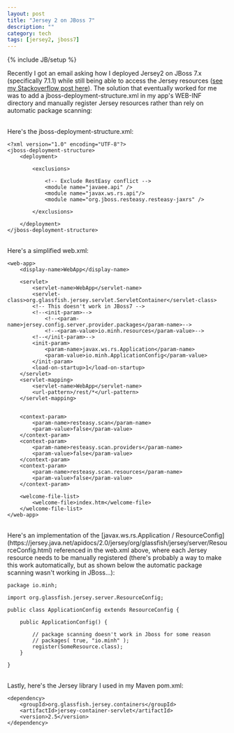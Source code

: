 ```yaml
---
layout: post
title: "Jersey 2 on JBoss 7"
description: ""
category: tech
tags: [jersey2, jboss7]
---
```

{% include JB/setup %}

Recently I got an email asking how I deployed Jersey2 on JBoss 7.x (specifically 7.1.1) while still being able to
access the Jersey resources ([see my Stackoverflow post here](http://stackoverflow.com/questions/21173397/jersey-2-on-jboss-7)).
The solution that eventually worked for me was to add a jboss-deployment-structure.xml in my
app's WEB-INF directory and manually register Jersey resources rather than rely on automatic package scanning:

<br>
Here's the jboss-deployment-structure.xml:

<pre class="prettyprint"><code>&lt;?xml version="1.0" encoding="UTF-8"?&gt;
&lt;jboss-deployment-structure&gt;
    &lt;deployment&gt;

        &lt;exclusions&gt;

            &lt;!-- Exclude RestEasy conflict --&gt;
            &lt;module name="javaee.api" /&gt;
            &lt;module name="javax.ws.rs.api"/&gt;
            &lt;module name="org.jboss.resteasy.resteasy-jaxrs" /&gt;

        &lt;/exclusions&gt;

    &lt;/deployment&gt;
&lt;/jboss-deployment-structure&gt;</code></pre>

<br>
Here's a simplified web.xml:

<pre class="prettyprint"><code>&lt;web-app&gt;
    &lt;display-name&gt;WebApp&lt;/display-name&gt;

    &lt;servlet&gt;
        &lt;servlet-name&gt;WebApp&lt;/servlet-name&gt;
        &lt;servlet-class&gt;org.glassfish.jersey.servlet.ServletContainer&lt;/servlet-class&gt;
        &lt;!-- This doesn't work in JBoss7 --&gt;
        &lt;!--&lt;init-param&gt;--&gt;
            &lt;!--&lt;param-name&gt;jersey.config.server.provider.packages&lt;/param-name&gt;--&gt;
            &lt;!--&lt;param-value&gt;io.minh.resources&lt;/param-value&gt;--&gt;
        &lt;!--&lt;/init-param&gt;--&gt;
        &lt;init-param&gt;
            &lt;param-name&gt;javax.ws.rs.Application&lt;/param-name&gt;
            &lt;param-value&gt;io.minh.ApplicationConfig&lt;/param-value&gt;
        &lt;/init-param&gt;
        &lt;load-on-startup&gt;1&lt;/load-on-startup&gt;
    &lt;/servlet&gt;
    &lt;servlet-mapping&gt;
        &lt;servlet-name&gt;WebApp&lt;/servlet-name&gt;
        &lt;url-pattern&gt;/rest/*&lt;/url-pattern&gt;
    &lt;/servlet-mapping&gt;


    &lt;context-param&gt;
        &lt;param-name&gt;resteasy.scan&lt;/param-name&gt;
        &lt;param-value&gt;false&lt;/param-value&gt;
    &lt;/context-param&gt;
    &lt;context-param&gt;
        &lt;param-name&gt;resteasy.scan.providers&lt;/param-name&gt;
        &lt;param-value&gt;false&lt;/param-value&gt;
    &lt;/context-param&gt;
    &lt;context-param&gt;
        &lt;param-name&gt;resteasy.scan.resources&lt;/param-name&gt;
        &lt;param-value&gt;false&lt;/param-value&gt;
    &lt;/context-param&gt;

    &lt;welcome-file-list&gt;
        &lt;welcome-file&gt;index.htm&lt;/welcome-file&gt;
    &lt;/welcome-file-list&gt;
&lt;/web-app&gt;
</code></pre>

<br>
Here's an implementation of the [javax.ws.rs.Application / ResourceConfig](https://jersey.java.net/apidocs/2.0/jersey/org/glassfish/jersey/server/ResourceConfig.html)
 referenced in the web.xml above, where each Jersey resource needs to be manually registered (there's probably a way
 to make this work automatically, but as shown below the automatic package scanning wasn't working in JBoss...):

<pre class="prettyprint"><code>package io.minh;

import org.glassfish.jersey.server.ResourceConfig;

public class ApplicationConfig extends ResourceConfig {

	public ApplicationConfig() {

		// package scanning doesn't work in Jboss for some reason
		// packages( true, "io.minh" );
		register(SomeResource.class);
	}

}
</code></pre>

<br>
Lastly, here's the Jersey library I used in my Maven pom.xml:

<pre class="prettyprint"><code>&lt;dependency&gt;
    &lt;groupId&gt;org.glassfish.jersey.containers&lt;/groupId&gt;
    &lt;artifactId&gt;jersey-container-servlet&lt;/artifactId&gt;
    &lt;version&gt;2.5&lt;/version&gt;
&lt;/dependency&gt;
</code></pre>